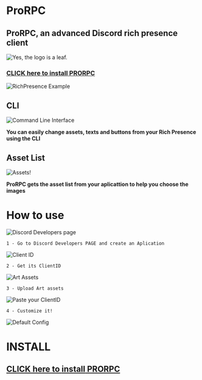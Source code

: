 # ProRPC

## ProRPC, an advanced Discord rich presence client

![Yes, the logo is a leaf.](https://user-images.githubusercontent.com/63875673/112149568-e612be80-8bbd-11eb-8f39-0faa2b55008c.png)
### [CLICK here to **install** PRORPC](https://github.com/YamanduGermano/ProRPC/tree/main/Versions)


![RichPresence Example](https://user-images.githubusercontent.com/63875673/112144168-9b8e4380-8bb7-11eb-8729-6988dde0b5c3.png)




## CLI
![Command Line Interface](https://user-images.githubusercontent.com/63875673/112143406-95e42e00-8bb6-11eb-95f4-dced0296374b.png)

**You can easily change assets, texts and buttons from your Rich Presence using the CLI**



## Asset List
![Assets!](https://user-images.githubusercontent.com/63875673/112143638-eeb3c680-8bb6-11eb-8b84-1b7bf9c4e15a.png)

**ProRPC gets the asset list from your aplicattion to help you choose the images**


# How to use

![Discord Developers page](https://user-images.githubusercontent.com/63875673/112144914-79e18c00-8bb8-11eb-8c0a-3f148daeb95b.png)
```
1 - Go to Discord Developers PAGE and create an Aplication
```



![Client ID](https://user-images.githubusercontent.com/63875673/112146305-2cfeb500-8bba-11eb-99c0-e359192c074f.png)
```
2 - Get its ClientID
```



![Art Assets](https://user-images.githubusercontent.com/63875673/112146465-5c152680-8bba-11eb-8594-18d1af558cbc.png)
```
3 - Upload Art assets
```



![Paste your ClientID](https://user-images.githubusercontent.com/63875673/112146724-ad251a80-8bba-11eb-9843-08648873d882.png)
```
4 - Customize it!
```



![Default Config](https://user-images.githubusercontent.com/63875673/112146923-e2ca0380-8bba-11eb-819f-c01afb7102f8.png)

# INSTALL

## [CLICK here to **install** PRORPC](https://github.com/YamanduGermano/ProRPC/tree/main/Versions)
